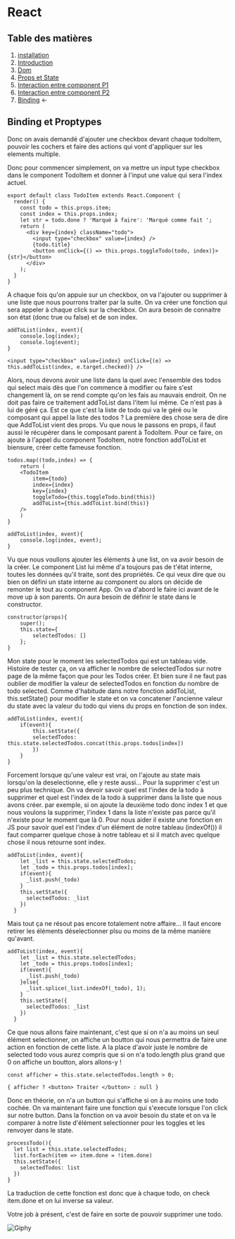 # React

## Table des matières

1. [installation](./Installation.md) 
2. [Introduction](./introduction.md) 
3. [Dom](./Dom.md) 
4. [Props et State](./PropsEtState.md)
5. [Interaction entre component P1](./InteractionEntreComponentPartie1.md) 
6. [Interaction entre component P2](./InteractionEntreComponentPartie2.md) 
7. [Binding](./Binding.mb) ←

## Binding et Proptypes

Donc on avais demandé d'ajouter une checkbox devant chaque todoItem, pouvoir les cochers et faire des actions qui vont d'appliquer sur les elements multiple.

Donc pour commencer simplement, on va mettre un input type checkbox dans le component TodoItem et donner à l'input une value qui sera l'index actuel.

```JS
export default class TodoItem extends React.Component {
  render() {
    const todo = this.props.item;
    const index = this.props.index;
    let str = todo.done ? 'Marqué à faire': 'Marqué comme fait ';
    return (
      <div key={index} className="todo">
        <input type="checkbox" value={index} />
        {todo.title}
        <button onClick={() => this.props.toggleTodo(todo, index)}>{str}</button>
      </div>
    );
  }
}
```

A chaque fois qu'on appuie sur un checkbox, on va l'ajouter ou supprimer à une liste que nous pourrons traiter par la suite. On va créer une fonction qui sera appeler à chaque click sur la checkbox. On aura besoin de connaitre son état (donc true ou false) et de son index.

```JS
addToList(index, event){
    console.log(index);
    console.log(event);
}

<input type="checkbox" value={index} onClick={(e) => this.addToList(index, e.target.checked)} />
```

Alors, nous devons avoir une liste dans la quel avec l'ensemble des todos qui select mais dès que l'on commence à modifier ou faire s'est changement là, on se rend compte qu'on les fais au mauvais endroit. On ne doit pas faire ce traitement addToList dans l'item lui même. Ce n'est pas à lui de géré ça. Est ce que c'est la liste de todo qui va le géré ou le composant qui appel la liste des todos ? La première des chose sera de dire que AddToList vient des props. Vu que nous le passons en props, il faut aussi le récupérer dans le composant parent à TodoItem. Pour ce faire, on ajoute à l'appel du component TodoItem, notre fonction addToList et biensure, créer cette fameuse fonction.

```JS
todos.map((todo,index) => {
    return (
    <TodoItem 
        item={todo} 
        index={index} 
        key={index} 
        toggleTodo={this.toggleTodo.bind(this)} 
        addToList={this.addToList.bind(this)} 
    />
    )
}

addToList(index, event){
    console.log(index, event);
}
```

Vu que nous voullons ajouter les éléments à une list, on va avoir besoin de la créer. Le component List lui même d'a toujours pas de t'état interne, toutes les données qu'il traite, sont des propriétés. Ce qui veux dire que ou bien on défini un state interne au component ou alors on décide de remonter le tout au component App. On va d'abord le faire ici avant de le move up à son parents. On aura besoin de définir le state dans le constructor.

```JS
constructor(props){
    super();
    this.state={
        selectedTodos: []
    };
}
```

Mon state pour le moment les selectedTodos qui est un tableau vide. Histoire de tester ça, on va afficher le nombre de selectedTodos sur notre page de la même façon que pour les Todos créer. Et bien sure il ne faut pas oublier de modifier la valeur de selectedTodos en fonction du nombre de todo selected. Comme d'habitude dans notre fonction addToList, this.setState() pour modifier le state et on va concatener l'ancienne valeur du state avec la valeur du todo qui viens du props en fonction de son index.

```JS
addToList(index, event){
    if(event){
        this.setState({
        selectedTodos: this.state.selectedTodos.concat(this.props.todos[index])
        })
    }
}
```

Forcement lorsque qu'une valeur est vrai, on l'ajoute au state mais lorsqu'on la deselectionne, elle y reste aussi... Pour la supprimer c'est un peu plus technique. On va devoir savoir quel est l'index de la todo à supprimer et quel est l'index de la todo à supprimer dans la liste que nous avons créer. par exemple, si on ajoute la deuxième todo donc index 1 et que nous voulons la supprimer, l'index 1 dans la liste n'existe pas parce qu'il n'existe pour le moment que là 0. Pour nous aider il existe une fonction en JS pour savoir quel est l'index d'un élément de notre tableau (indexOf()) il faut comparrer quelque chose à notre tableau et si il match avec quelque chose il nous retourne sont index.

```JS
addToList(index, event){
    let _list = this.state.selectedTodos;
    let _todo = this.props.todos[index];
    if(event){
      _list.push(_todo)
    }
    this.setState({
      selectedTodos: _list
    })
  }
```

Mais tout ça ne résout pas encore totalement notre affaire... Il faut encore retirer les éléments déselectionner plsu ou moins de la même manière qu'avant.

```JS
addToList(index, event){
    let _list = this.state.selectedTodos;
    let _todo = this.props.todos[index];
    if(event){
      _list.push(_todo)
    }else{
      _list.splice(_list.indexOf(_todo), 1);
    }
    this.setState({
      selectedTodos: _list
    })
  }
```
Ce que nous allons faire maintenant, c'est que si on n'a au moins un seul élément selectionner, on affiche un boutton qui nous permettra de faire une action en fonction de cette liste. A la place d'avoir juste le nombre de selected todo vous aurez compris que si on n'a todo.length plus grand que 0 on affiche un boutton, alors allons-y !

```JS
const afficher = this.state.selectedTodos.length > 0;

{ afficher ? <button> Traiter </button> : null }
```

Donc en théorie, on n'a un button qui s'affiche si on à au moins une todo cochée. On va maintenant faire une fonction qui s'execute lorsque l'on click sur notre button. Dans la fonction on va avoir besoin du state et on va le comparer à notre liste d'élément selectionner pour les toggles et les renvoyer dans le state.

```JS
processTodo(){
  let list = this.state.selectedTodos;
  list.forEach(item => item.done = !item.done)
  this.setState({
    selectedTodos: list
  })
}
```

La traduction de cette fonction est donc que à chaque todo, on check item.done et on lui inverse sa valeur.

Votre job à présent, c'est de faire en sorte de pouvoir supprimer une todo.

![Giphy](https://gph.is/2gg1tRO)
